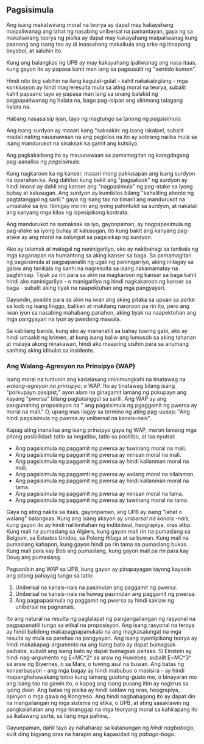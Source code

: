 ## Pagsisimula

Ang isang makatwirang moral na teorya ay dapat may kakayahang maipaliwanag ang lahat ng nasabing unibersal na pamantayan, gaya ng sa makatwirang teorya ng pisika ay dapat may kakayahang maipaliwanag kung paanong ang isang tao ay di inaasahang makalkula ang arko ng itinapong beysbol, at saluhin ito.

Kung ang balangkas ng UPB ay may kakayahang ipaliwanag ang nasa itaas, kung gayon ito ay papasa kahit man lang sa pagsusulit ng "sentido kumon".

Hindi nito ibig sabihin na ilang kagulat-gulat - kahit nakakabiglang - mga konklusyon ay hindi magreresulta mula sa ating moral na teorya, subalit kahit papaano tayo ay papasa man lang sa unang balakid ng pagpapaliwanag ng halata na, bago pag-isipan ang alinmang talagang halata na.

Habang nasasaisip iyan, tayo ng magtungo sa tanong ng *pagsisimula*.

Ang isang surdyon ay maaari kang "saksakin: ng isang iskalpel, subalit madali nating nauunawaan na ang pagkilos na ito ay sobrang naiiba mula sa isang mandurukot na sinaksak ka gamit ang kutsilyo.

Ang pagkakaibang ito ay mauunawaan sa pamamagitan ng karagdagang pag-aanalisa ng *pagsisimula*.

Kung nagkaroon ka ng kanser, maaari mong pakiusapan ang isang surdyon na operahan ka. Ang dahilan kung bakit ang "pagsaksak" ng surdyon ay hindi imoral ay dahil ang kanser ang "nagpasimula" ng pag-atake sa iyong buhay at kalusugan. Ang surdyon ay kumikilos bilang "kahaliling ahente ng pagtatanggol ng sarili." gaya ng isang tao na binaril ang mandurukot na umaatake sa iyo. Ibinigay mo rin ang iyong pahintulot sa surdyon, at nakatali ang kanyang mga kilos ng ispesipikong kontrata.

Ang mandurukot na sumaksak sa iyo, gayonpaman, ay nagpapasimula ng pag-atake sa iyong buhay at kalusugan, ito kung bakit ang kanyang pag-atake ay ang moral na *salungat* sa pagsisikap ng surdyon.

Ako ay talamak at matagal ng naninigarilyo, ako ay nakibahagi sa tanikala ng mga kaganapan na humantong sa aking kanser sa baga. Sa pamamagitan ng pagsisimula at pagpapanatili ng ugali ng paninigarilyo, aking inilagay sa galaw ang tanikala ng sanhi na nagresulta sa isang nakamamatay na paghihirap. Tiyak pa rin para sa akin na magkaroon ng kanser sa baga kahit hindi ako naninigarilyo - o manigarilyo ng hindi nagkakaroon ng kanser sa baga - subalit aking tiyak na naapektuhan ang mga pangyayari.

Gayundin, posible para sa akin na iwan ang aking pitaka sa upuan sa parke sa loob ng isang linggo, balikan at makitang naroroon pa rin ito, pero ang iwan iyon sa nasabing mahabang panahon, aking tiyak na naapektuhan ang mga pangyayari na iyon ay pwedeng mawala.

Sa kabilang banda, kung ako ay mananatili sa bahay tuwing gabi, ako ay hindi umaakit ng krimen, at kung isang baliw ang lumusob sa aking tahanan at malaya akong ninakawan, hindi ako maaaring sisihin para sa anumang sanhing aking idinulot sa insidente.

### Ang Walang-Agresyon na Prinsipyo (WAP)

Isang moral na tuntunin ang kadalasang iminimungkahi na tinatawag na *walang-agreyon na prinsipyo*, o WAP. Ito ay tinatawag bilang isang "porkupayn pasipist," ayon alam na ginagamit lamang ng pokupayn ang kayang "pwersa" bilang pagtatanggol sa sarili. Ang WAP ay ang pangunahing proposisyon na " ang pagsisimula ng pgaggamit ng pwersa ay moral na mali." O, upang mas ilagay sa termino ng ating pag-uusap: "Ang hindi pagsisimula ng pwersa ay unibersal na kanais-nais".

Kapag ating inanalisa ang isang prinsipyo gaya ng WAP, meron lamang mga pitong posibilidad: tatlo sa negatibo, tatlo sa positibo, at isa nyutral:

- Ang pagsisimula ng paggamit ng pwersa ay tuwinang moral na mali.
- Ang pagsisimula ng paggamit ng pwersa ay minsan moral na mali.
- Ang pagsisimula ng paggamit ng pwersa ay hindi kailanman moral na mali.
- Ang pagsisimula ng paggamti ng pwersa ay walang moral na nilalaman.
- Ang pagsisimula ng paggamit ng pwersa ay hindi kailanman moral na tama.
- Ang pagsisimula ng paggamit ng pwersa ay minsan moral na tama.
- Ang pagsisimula ng paggamit ng pwersa ay tuwinang moral na tama.

Gaya ng ating nakita sa itaas, gayonpaman, ang UPB ay isang "lahat o walang" balangkas. Kung ang isang aksyon ay *unibersal na kanais -nais*, kung gayon ito ay hindi nalilimitahan ng indibidwal, heograpiya, oras atbp. Kung mali na pumaslang sa Algiers, kung gayon mali rin na pumaslang sa Belgium, sa Estados Unidos, sa Polong Hilaga at sa buwan. Kung mali na pumaslang kahapon, kung gayon hindi pa rin tama na pumaslang bukas. Kung mali para kay Bob ang pumaslang, kung gayon mali pa rin para kay Doug ang pumaslang.

Pagsanibin ang WAP sa UPB, kung gayon ay pinapayagan tayong kayasin ang pitong pahayag tungo sa tatlo:

1. Unibersal na kanais-nais na pasimulan ang paggamit ng pwersa.
2. Unibersal na kanais-nais na huwag pasimulan ang paggamit ng pwersa.
3. Ang pagpapasimula ng paggamit ng pwersa ay hindi saklaw ng unibersal na pagnanais.

Ito ang natural na resulta ng paglalapat ng pangangailangan ng rasyonal na pagpapanatili tungo sa etikal na proposisyon. Ang isang rasyonal na teroya ay hindi balidong makapagpapanukala na ang magkasalungat na mga resulta ay mula sa parehas na pangyayari. Ang isang syentipikong teorya ay hindi makakapag-argumento na ang isang bato ay dapat bumagsak paibaba, subalit ang isang bato ay dapat bumagsak paitaas. Si Einstein ay hindi nag-argumento ng E=MC^2^ sa araw ng Huwebes, subalit E=MC^3^ sa araw ng Biyernes, o sa Mars, o tuwing asul na buwan. Ang batas ng konserbasyon - ang mga bagay ay hindi mabubuo o masisira - ay hindi mapanghahawakang totoo kung lamang gustong-gusto mo, o binayaran mo ang isang tao na gawin ito, o kapag ang isang pusang itim ay nagkrus sa iyong daan. Ang batas ng pisika ay hindi saklaw ng oras, heograpiya, opinyon o mga gawa ng Kongreso. Ang hindi nagbabagong ito ay dapat din na mangailangan ng mga sistema ng etika, o UPB, at ating sasaklawin ng pangkalahatan ang mga tinanggap na mga teoryang moral sa kahirapang ito sa ikalawang parte, sa ilang mga pahina,.

Gayunpaman, dahil tayo ay nahaharap sa katanungan ng *hindi nagbabago*, sulit ding bigyang oras na harapin ang kapasidad ng *pabago-bago*.
